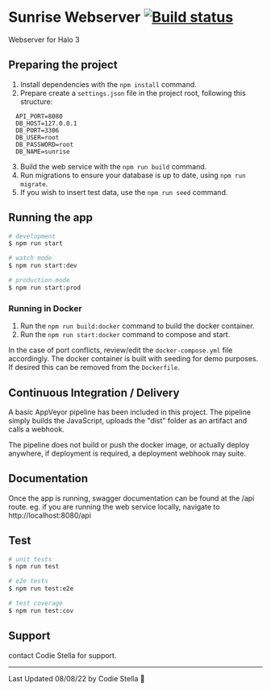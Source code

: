 # Sunrise Webserver [![Build status](https://ci.appveyor.com/api/projects/status/gqxshmc8jhn725yf?svg=true)](https://ci.appveyor.com/project/craftycodie/sunrise-webserver)
Webserver for Halo 3

## Preparing the project

1. Install dependencies with the `npm install` command.
2. Prepare create a `settings.json` file in the project root, following this structure:

```env
  API_PORT=8080
  DB_HOST=127.0.0.1
  DB_PORT=3306
  DB_USER=root
  DB_PASSWORD=root
  DB_NAME=sunrise
```

3. Build the web service with the `npm run build` command.
4. Run migrations to ensure your database is up to date, using `npm run migrate`.
5. If you wish to insert test data, use the `npm run seed` command.

## Running the app

```bash
# development
$ npm run start

# watch mode
$ npm run start:dev

# production mode
$ npm run start:prod
```

### Running in Docker

1. Run the `npm run build:docker` command to build the docker container.
2. Run the `npm run start:docker` command to compose and start.

In the case of port conflicts, review/edit the `docker-compose.yml` file accordingly.
The docker container is built with seeding for demo purposes. If desired this can be removed from the `Dockerfile`.

## Continuous Integration / Delivery

A basic AppVeyor pipeline has been included in this project.
The pipeline simply builds the JavaScript, uploads the "dist" folder as an artifact and calls a webhook.

The pipeline does not build or push the docker image, or actually deploy anywhere, if deployment is required, a deployment webhook may suite.

## Documentation

Once the app is running, swagger documentation can be found at the /api route.
eg. if you are running the web service locally, navigate to http://localhost:8080/api

## Test

```bash
# unit tests
$ npm run test

# e2e tests
$ npm run test:e2e

# test coverage
$ npm run test:cov
```

## Support

contact Codie Stella for support.


---

Last Updated 08/08/22 by Codie Stella 🐧